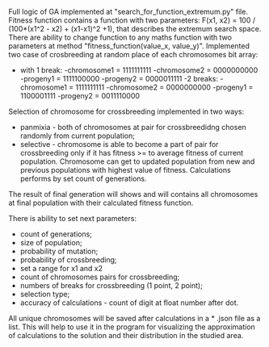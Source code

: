 Full logic of GA implemented at "search_for_function_extremum.py" file. 
Fitness function contains a function with two parameters: F(x1, x2) = 100 / (100*(x1^2 - x2) + (x1-x1)^2 +1), that describes the extremum search space. There are ability to change function to any maths function with two parameters at method "fitness_function(value_x, value_y)".
Implemented two case of crosbreeding at random place of each chromosomes bit array:
- with 1 break:
    -chromosome1 = 1111111111
    -chromosome2 = 0000000000
      -progeny1 = 1111100000
      -progeny2 = 0000011111
  -2 breaks:
    -chromosome1 = 1111111111
    -chromosome2 = 0000000000
      -progeny1 = 1100001111
      -progeny2 = 0011110000
      
Selection of chromosome for crossbreeding implemented in two ways:
 - panmixia - both of chromosomes at pair for crossbreedidng chosen randomly from current population;
 - selective - chromosome is able to become a part of pair for crossbreeding only if it has fitness >= to average fitness of current population.
Chromosome can get to updated population from new and previous populations with highest value of fitness.
Calculations performs by set count of generations.

The result of final generation will shows and will contains all chromosomes at final population with their calculated fitness function.

There is ability to set next parameters:
- count of generations;
- size of population;
- probability of mutation;
- probability of crossbreeding;
- set a range for x1 and x2
- count of chromosomes pairs for crossbreeding;
- numbers of breaks for crossbreeding (1 point, 2 point);
- selection type;
- accuracy of calculations - count of digit at float number after dot.

All unique chromosomes will be saved after calculations in a * .json file as a list. This will help to use it in the program for visualizing the approximation of calculations to the solution and their distribution in the studied area.
